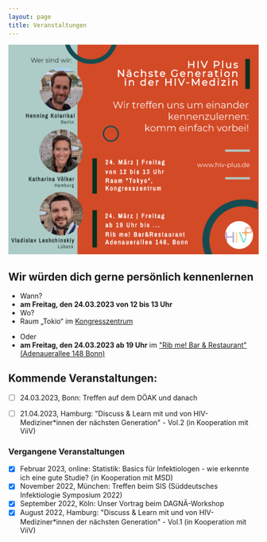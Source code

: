 ```yaml
---
layout: page
title: Veranstaltungen
---
```

![Image](https://github.com/hiv-plus-de/hiv-plus-de.github.io/blob/master/assets/img/HIVplus_Flyer_DOEAK2023_1.2.jpg)

## Wir würden dich gerne persönlich kennenlernen
 - Wann? 
  - **am Freitag, den 24.03.2023 von 12 bis 13 Uhr**
 - Wo?
  - Raum „Tokio“ im [Kongresszentrum](https://goo.gl/maps/fpr8moGavMSdir2m8)

* Oder
* **am Freitag, den 24.03.2023 ab 19 Uhr**
im ["Rib me! Bar & Restaurant" (Adenauerallee 148 Bonn)](https://goo.gl/maps/z6hHpSDrkCRsv2yA7)

## Kommende Veranstaltungen:
- [ ] 24.03.2023, Bonn: Treffen auf dem DÖAK und danach
- [ ] 21.04.2023, Hamburg: "Discuss & Learn mit und von HIV-Mediziner*innen der nächsten Generation" - Vol.2 (in Kooperation mit ViiV)


### Vergangene Veranstaltungen
- [x] Februar 2023, online: Statistik: Basics für Infektiologen - wie erkennte ich eine gute Studie? (in Kooperation mit MSD)
- [x] November 2022, München: Treffen beim SIS (Süddeutsches Infektiologie Symposium 2022)
- [x] September 2022, Köln: Unser Vortrag beim DAGNÄ-Workshop
- [x] August 2022, Hamburg: "Discuss & Learn mit und von HIV-Mediziner*innen der nächsten Generation" - Vol.1 (in Kooperation mit ViiV)
